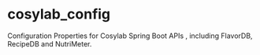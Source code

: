 # cosylab_config
Configuration Properties for Cosylab Spring Boot APIs , including FlavorDB, RecipeDB and NutriMeter. 
